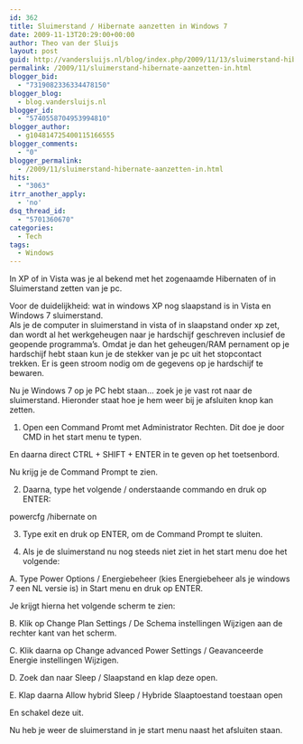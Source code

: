 ```yaml
---
id: 362
title: Sluimerstand / Hibernate aanzetten in Windows 7
date: 2009-11-13T20:29:00+00:00
author: Theo van der Sluijs
layout: post
guid: http://vandersluijs.nl/blog/index.php/2009/11/13/sluimerstand-hibernate-aanzetten-in/
permalink: /2009/11/sluimerstand-hibernate-aanzetten-in.html
blogger_bid:
  - "7319082336334478150"
blogger_blog:
  - blog.vandersluijs.nl
blogger_id:
  - "5740558704953994810"
blogger_author:
  - g104814725400115166555
blogger_comments:
  - "0"
blogger_permalink:
  - /2009/11/sluimerstand-hibernate-aanzetten-in.html
hits:
  - "3063"
itrr_another_apply:
  - 'no'
dsq_thread_id:
  - "5701360670"
categories:
  - Tech
tags:
  - Windows
---
```

In XP of in Vista was je al bekend met het zogenaamde Hibernaten of in Sluimerstand zetten van je pc.

Voor de duidelijkheid: wat in windows XP nog slaapstand is in Vista en Windows 7 sluimerstand.   
Als je de computer in sluimerstand in vista of in slaapstand onder xp zet, dan wordt al het werkgeheugen naar je hardschijf geschreven inclusief de geopende programma’s. Omdat je dan het geheugen/RAM pernament op je hardschijf hebt staan kun je de stekker van je pc uit het stopcontact trekken. Er is geen stroom nodig om de gegevens op je hardschijf te bewaren.

Nu je Windows 7 op je PC hebt staan… zoek je je vast rot naar de sluimerstand. Hieronder staat hoe je hem weer bij je afsluiten knop kan zetten.

1. Open een Command Promt met Administrator Rechten. Dit doe je door CMD in het start menu te typen. 

En daarna direct CTRL + SHIFT + ENTER in te geven op het toetsenbord.

Nu krijg je de Command Prompt te zien. 

2. Daarna, type het volgende / onderstaande commando en druk op ENTER:

powercfg /hibernate on

3. Type exit en druk op ENTER, om de Command Prompt te sluiten.

4. Als je de sluimerstand nu nog steeds niet ziet in het start menu doe het volgende:

A. Type Power Options / Energiebeheer (kies Energiebeheer als je windows 7 een NL versie is) in Start menu en druk op ENTER. 

Je krijgt hierna het volgende scherm te zien: 

B. Klik op Change Plan Settings / De Schema instellingen Wijzigen aan de rechter kant van het scherm.

C. Klik daarna op Change advanced Power Settings / Geavanceerde Energie instellingen Wijzigen. 

D. Zoek dan naar Sleep / Slaapstand en klap deze open. 

E. Klap daarna Allow hybrid Sleep / Hybride Slaaptoestand toestaan open

En schakel deze uit.

Nu heb je weer de sluimerstand in je start menu naast het afsluiten staan.
